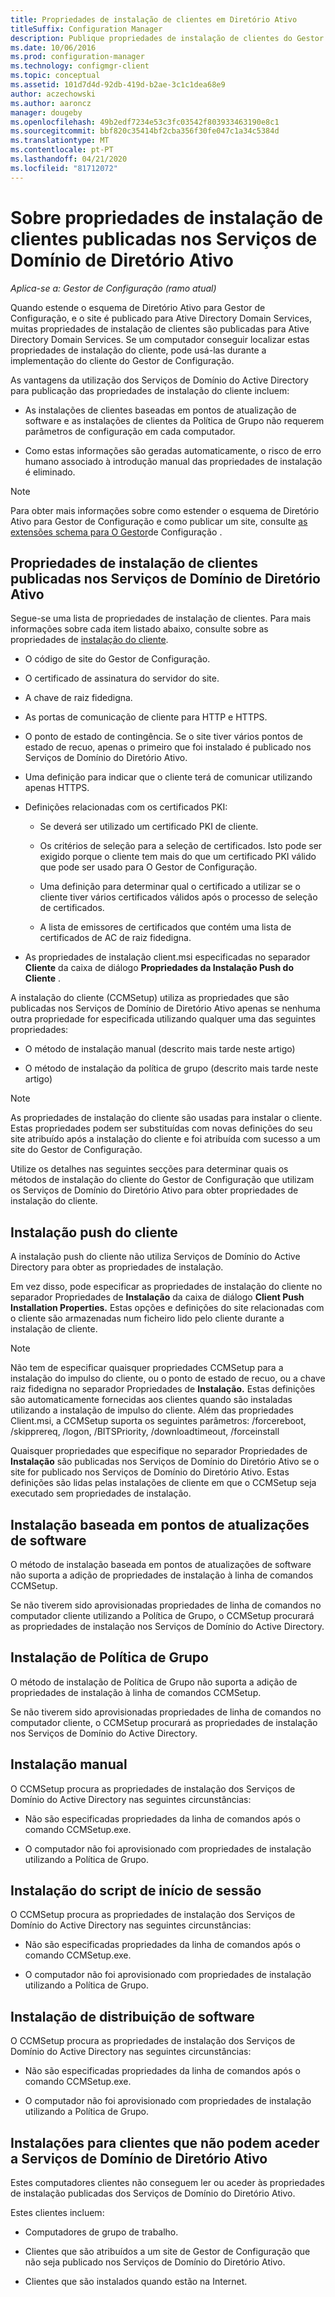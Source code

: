 ```yaml
---
title: Propriedades de instalação de clientes em Diretório Ativo
titleSuffix: Configuration Manager
description: Publique propriedades de instalação de clientes do Gestor de Configuração para Serviços de Domínio de Diretório Ativo.
ms.date: 10/06/2016
ms.prod: configuration-manager
ms.technology: configmgr-client
ms.topic: conceptual
ms.assetid: 101d7d4d-92db-419d-b2ae-3c1c1dea68e9
author: aczechowski
ms.author: aaroncz
manager: dougeby
ms.openlocfilehash: 49b2edf7234e53c3fc03542f803933463190e8c1
ms.sourcegitcommit: bbf820c35414bf2cba356f30fe047c1a34c5384d
ms.translationtype: MT
ms.contentlocale: pt-PT
ms.lasthandoff: 04/21/2020
ms.locfileid: "81712072"
---
```

# <a name="about-client-installation-properties-published-to-active-directory-domain-services"></a>Sobre propriedades de instalação de clientes publicadas nos Serviços de Domínio de Diretório Ativo

*Aplica-se a: Gestor de Configuração (ramo atual)*

Quando estende o esquema de Diretório Ativo para Gestor de Configuração, e o site é publicado para Ative Directory Domain Services, muitas propriedades de instalação de clientes são publicadas para Ative Directory Domain Services. Se um computador conseguir localizar estas propriedades de instalação do cliente, pode usá-las durante a implementação do cliente do Gestor de Configuração.  

 As vantagens da utilização dos Serviços de Domínio do Active Directory para publicação das propriedades de instalação do cliente incluem:  

-   As instalações de clientes baseadas em pontos de atualização de software e as instalações de clientes da Política de Grupo não requerem parâmetros de configuração em cada computador.  

-   Como estas informações são geradas automaticamente, o risco de erro humano associado à introdução manual das propriedades de instalação é eliminado.  

> [!NOTE]  
>  Para obter mais informações sobre como estender o esquema de Diretório Ativo para Gestor de Configuração e como publicar um site, consulte [as extensões schema para O Gestor](../../plan-design/network/schema-extensions.md)de Configuração .  

## <a name="client-installation-properties-published-to-active-directory-domain-services"></a>Propriedades de instalação de clientes publicadas nos Serviços de Domínio de Diretório Ativo  
Segue-se uma lista de propriedades de instalação de clientes. Para mais informações sobre cada item listado abaixo, consulte sobre as propriedades de [instalação do cliente](../../../core/clients/deploy/about-client-installation-properties.md).  

- O código de site do Gestor de Configuração.  

- O certificado de assinatura do servidor do site.  

- A chave de raiz fidedigna.  

- As portas de comunicação de cliente para HTTP e HTTPS.  

- O ponto de estado de contingência. Se o site tiver vários pontos de estado de recuo, apenas o primeiro que foi instalado é publicado nos Serviços de Domínio do Diretório Ativo.  

- Uma definição para indicar que o cliente terá de comunicar utilizando apenas HTTPS.  

- Definições relacionadas com os certificados PKI:  

  -   Se deverá ser utilizado um certificado PKI de cliente.  

  -   Os critérios de seleção para a seleção de certificados. Isto pode ser exigido porque o cliente tem mais do que um certificado PKI válido que pode ser usado para O Gestor de Configuração.  

  -   Uma definição para determinar qual o certificado a utilizar se o cliente tiver vários certificados válidos após o processo de seleção de certificados.  

  -   A lista de emissores de certificados que contém uma lista de certificados de AC de raiz fidedigna.  

- As propriedades de instalação client.msi especificadas no separador **Cliente** da caixa de diálogo **Propriedades da Instalação Push do Cliente** .

A instalação do cliente (CCMSetup) utiliza as propriedades que são publicadas nos Serviços de Domínio de Diretório Ativo apenas se nenhuma outra propriedade for especificada utilizando qualquer uma das seguintes propriedades:  

-   O método de instalação manual (descrito mais tarde neste artigo)

-   O método de instalação da política de grupo (descrito mais tarde neste artigo)

> [!NOTE]  
>  As propriedades de instalação do cliente são usadas para instalar o cliente. Estas propriedades podem ser substituídas com novas definições do seu site atribuído após a instalação do cliente e foi atribuída com sucesso a um site do Gestor de Configuração.  

 Utilize os detalhes nas seguintes secções para determinar quais os métodos de instalação do cliente do Gestor de Configuração que utilizam os Serviços de Domínio do Diretório Ativo para obter propriedades de instalação do cliente.  

## <a name="client-push-installation"></a>Instalação push do cliente  
 A instalação push do cliente não utiliza Serviços de Domínio do Active Directory para obter as propriedades de instalação.  

 Em vez disso, pode especificar as propriedades de instalação do cliente no separador Propriedades de **Instalação** da caixa de diálogo **Client Push Installation Properties.** Estas opções e definições do site relacionadas com o cliente são armazenadas num ficheiro lido pelo cliente durante a instalação de cliente.  

> [!NOTE]  
>  Não tem de especificar quaisquer propriedades CCMSetup para a instalação do impulso do cliente, ou o ponto de estado de recuo, ou a chave raiz fidedigna no separador Propriedades de **Instalação.** Estas definições são automaticamente fornecidas aos clientes quando são instaladas utilizando a instalação de impulso do cliente.
Além das propriedades Client.msi, a CCMSetup suporta os seguintes parâmetros: /forcereboot, /skipprereq, /logon, /BITSPriority, /downloadtimeout, /forceinstall

 Quaisquer propriedades que especifique no separador Propriedades de **Instalação** são publicadas nos Serviços de Domínio do Diretório Ativo se o site for publicado nos Serviços de Domínio do Diretório Ativo. Estas definições são lidas pelas instalações de cliente em que o CCMSetup seja executado sem propriedades de instalação.  

## <a name="software-update-point-based-installation"></a>Instalação baseada em pontos de atualizações de software  
 O método de instalação baseada em pontos de atualizações de software não suporta a adição de propriedades de instalação à linha de comandos CCMSetup.  

 Se não tiverem sido aprovisionadas propriedades de linha de comandos no computador cliente utilizando a Política de Grupo, o CCMSetup procurará as propriedades de instalação nos Serviços de Domínio do Active Directory.  

## <a name="group-policy-installation"></a>Instalação de Política de Grupo  
 O método de instalação de Política de Grupo não suporta a adição de propriedades de instalação à linha de comandos CCMSetup.  

 Se não tiverem sido aprovisionadas propriedades de linha de comandos no computador cliente, o CCMSetup procurará as propriedades de instalação nos Serviços de Domínio do Active Directory.  

## <a name="manual-installation"></a>Instalação manual  
 O CCMSetup procura as propriedades de instalação dos Serviços de Domínio do Active Directory nas seguintes circunstâncias:  

-   Não são especificadas propriedades da linha de comandos após o comando CCMSetup.exe.  

-   O computador não foi aprovisionado com propriedades de instalação utilizando a Política de Grupo.  

## <a name="logon-script-installation"></a>Instalação do script de início de sessão  
 O CCMSetup procura as propriedades de instalação dos Serviços de Domínio do Active Directory nas seguintes circunstâncias:  

-   Não são especificadas propriedades da linha de comandos após o comando CCMSetup.exe.  

-   O computador não foi aprovisionado com propriedades de instalação utilizando a Política de Grupo.  

## <a name="software-distribution-installation"></a>Instalação de distribuição de software  
 O CCMSetup procura as propriedades de instalação dos Serviços de Domínio do Active Directory nas seguintes circunstâncias:  

-   Não são especificadas propriedades da linha de comandos após o comando CCMSetup.exe.  

-   O computador não foi aprovisionado com propriedades de instalação utilizando a Política de Grupo.  

## <a name="installations-for-clients-that-cannot-access-active-directory-domain-services"></a>Instalações para clientes que não podem aceder a Serviços de Domínio de Diretório Ativo  
Estes computadores clientes não conseguem ler ou aceder às propriedades de instalação publicadas dos Serviços de Domínio do Diretório Ativo.

 Estes clientes incluem:  

-   Computadores de grupo de trabalho.  

-   Clientes que são atribuídos a um site de Gestor de Configuração que não seja publicado nos Serviços de Domínio do Diretório Ativo.  

-   Clientes que são instalados quando estão na Internet.  
